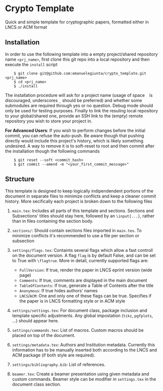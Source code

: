 # Crypto Template
Quick and simple template for cryptographic papers, formatted either in LNCS or ACM format

## Installation
In order to use the following template into a empty project/shared repository name `<prj_name>`, first clone this git repo into a local repository and then execute the `install` script
```
    $ git clone git@github.com:emanuelegiunta/crypto_template.git <prj_name>
    $ cd <prj_name>
    $ ./install
```
The installation procedure will ask for a project name (usage of space ` ` is discouraged, underscores `_` should be preferred) and whether some submodules are required through yes or no question. Debug mode should only be used for testing purposes.
Finally to link the resuling local repository to your global/shared one, provide an SSH link to the (empty) remote repository you wish to store your project in.

**For Advanced Users**: If you wish to perform changes before the initial commit, you can refuse the auto-push. Be aware though that pushing directly would include this project's history, which is likely something undesired. A way to remove it is to soft-reset to root and then commit after the installation though the following commands
```
    $ git reset --soft <commit_hash>
    $ git commit --amend -m "<your_first_commit_message>"
```

## Structure
This template is designed to keep logically indipendendent portions of the document in separate files to minimize conflicts and keep a cleaner commit history. More secifically each project is broken down to the following files

1. `main.tex`: Includes all parts of this template and sections. Sections and Subsections' titles should stay here, followed by an `\input{...}`, rather than in files containing the section body.

2. `sections/`: Should contain sections files imported in `main.tex`. To minimize conflicts it's recommended to use a file per section or subsection

3. `settings/flags.tex`: Containts several flags which allow a fast controll on the document version. A flag `flag` is by default False, and can be set to True with `\flagtrue`. More in detail, currently supported flags are:
    - `FullVersion`: If true, render the paper in LNCS eprint version (wide page)
    - `Comments`: If true, comments are displayed in the main document
    - `TableOfContents`: If true, generate a Table of Contents after the title
    - `Anonymous`: If true hides authors' names
    - `LNCS`/`ACM`: One and only one of these flags can be true. Specifies if the paper is in LNCS formatting style or in ACM style

4. `settings/settings.tex`: For document class, package inclusion and template specific adjustments. Any global impostation (`tikz`, `pgfplots`, ...) should appear here.

5. `settings/commands.tex`: List of macros. Custom macros should be placed on top of the document.

6. `settings/metadata.tex`: Authors and Institution metadata. Currently this information has to be manually inserted both according to the LNCS and ACM package (if both style are required).

7. `settings/bibliography.bib`: List of references.

8. `beamer.tex`: Create a beamer presentation using given metadata and custom commands. Beamer style can be modifier in `settings.tex` in the document class section.